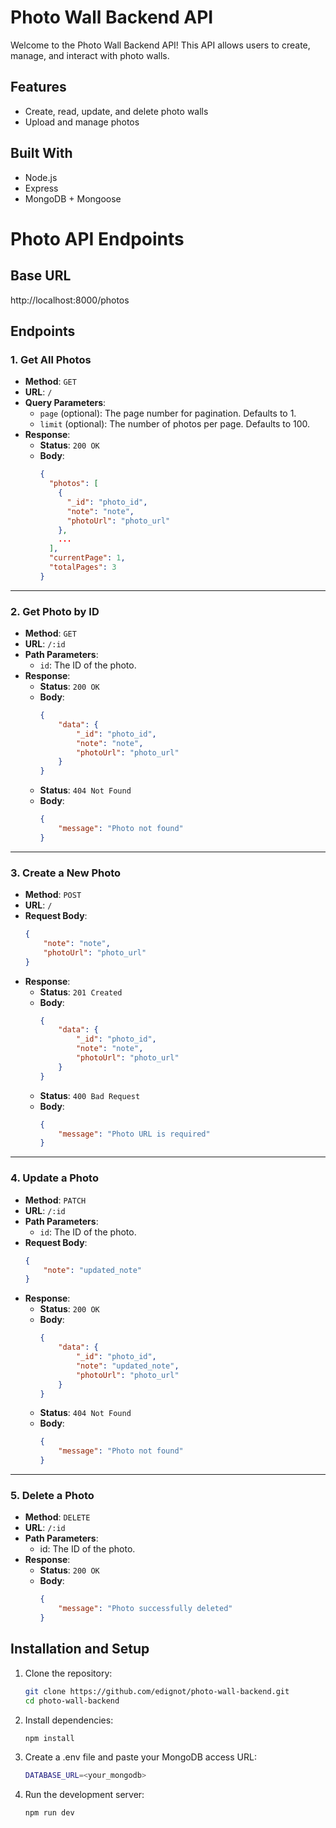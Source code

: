 # Photo Wall Backend API

Welcome to the Photo Wall Backend API! This API allows users to create, manage, and interact with photo walls.

## Features

-   Create, read, update, and delete photo walls
-   Upload and manage photos

## Built With

-   Node.js
-   Express
-   MongoDB + Mongoose

# Photo API Endpoints

## Base URL

http://localhost:8000/photos

## Endpoints

### 1. Get All Photos

-   **Method**: `GET`
-   **URL**: `/`
-   **Query Parameters**:
    -   `page` (optional): The page number for pagination. Defaults to 1.
    -   `limit` (optional): The number of photos per page. Defaults to 100.
-   **Response**:
    -   **Status**: `200 OK`
    -   **Body**:
        ```json
        {
          "photos": [
            {
              "_id": "photo_id",
              "note": "note",
              "photoUrl": "photo_url"
            },
            ...
          ],
          "currentPage": 1,
          "totalPages": 3
        }
        ```

---

### 2. Get Photo by ID

-   **Method**: `GET`
-   **URL**: `/:id`
-   **Path Parameters**:
    -   `id`: The ID of the photo.
-   **Response**:
    -   **Status**: `200 OK`
    -   **Body**:
        ```json
        {
            "data": {
                "_id": "photo_id",
                "note": "note",
                "photoUrl": "photo_url"
            }
        }
        ```
    -   **Status**: `404 Not Found`
    -   **Body**:
        ```json
        {
            "message": "Photo not found"
        }
        ```

---

### 3. Create a New Photo

-   **Method**: `POST`
-   **URL**: `/`
-   **Request Body**:
    ```json
    {
        "note": "note",
        "photoUrl": "photo_url"
    }
    ```
-   **Response**:
    -   **Status**: `201 Created`
    -   **Body**:
        ```json
        {
            "data": {
                "_id": "photo_id",
                "note": "note",
                "photoUrl": "photo_url"
            }
        }
        ```
    -   **Status**: `400 Bad Request`
    -   **Body**:
        ```json
        {
            "message": "Photo URL is required"
        }
        ```

---

### 4. Update a Photo

-   **Method**: `PATCH`
-   **URL**: `/:id`
-   **Path Parameters**:
    -   `id`: The ID of the photo.
-   **Request Body**:
    ```json
    {
        "note": "updated_note"
    }
    ```
-   **Response**:
    -   **Status**: `200 OK`
    -   **Body**:
        ```json
        {
            "data": {
                "_id": "photo_id",
                "note": "updated_note",
                "photoUrl": "photo_url"
            }
        }
        ```
    -   **Status**: `404 Not Found`
    -   **Body**:
        ```json
        {
            "message": "Photo not found"
        }
        ```

---

### 5. Delete a Photo

-   **Method**: `DELETE`
-   **URL**: `/:id`
-   **Path Parameters**:
    -   id: The ID of the photo.
-   **Response**:
    -   **Status**: `200 OK`
    -   **Body**:
        ```json
        {
            "message": "Photo successfully deleted"
        }
        ```

## Installation and Setup

1. Clone the repository:
    ```bash
    git clone https://github.com/edignot/photo-wall-backend.git
    cd photo-wall-backend
    ```
2. Install dependencies:
    ```bash
    npm install
    ```
3. Create a .env file and paste your MongoDB access URL:
    ```bash
    DATABASE_URL=<your_mongodb>
    ```
4. Run the development server:
    ```bash
    npm run dev
    ```
